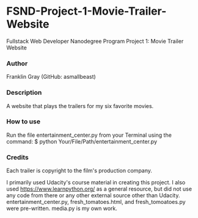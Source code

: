 # FSND-Project-1-Movie-Trailer-Website
Fullstack Web Developer Nanodegree Program Project 1: Movie Trailer Website

### Author
Franklin Gray (GitHub: asmallbeast)

### Description
A website that plays the trailers for my six favorite movies.

### How to use
Run the file entertainment_center.py from your Terminal using the command:
$ python Your/File/Path/entertainment_center.py

### Credits
Each trailer is copyright to the film's production company.

I primarily used Udacity's course material in creating this project. I also used https://www.learnpython.org/ as a general resource, but did not use any code from there or any other external source other than Udacity. entertainment_center.py, fresh_tomatoes.html, and fresh_tomoatoes.py were pre-written. media.py is my own work.
